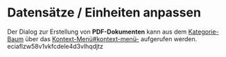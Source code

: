 # Datensätze / Einheiten anpassen
Der Dialog zur Erstellung von **PDF-Dokumenten** kann aus dem [Kategorie-Baum](../Ordnerverwaltung/index.md) über das [Kontext-Menü#kontext-menü-](../Ordnerverwaltung#kontext-menü-/index.md#kontext-menü-) aufgerufen werden.</text>
      <sha1>eciaflzw58v1vkfcdele4d3vlhqdjtz</sha1>
    </revision>
  </page>
</mediawiki>
